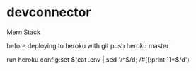 # devconnector

Mern Stack

before deploying to heroku with
git push heroku master

run
heroku config:set $(cat .env | sed '/^$/d; /#[[:print:]]\*\$/d')
